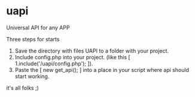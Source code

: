 # uapi
Universal API for any APP

Three steps for starts
1. Save the directory with files UAPI to a folder with your project.
2. Include config.php into your project. (like this [ 1.include('/uapi/config.php'); ]).
3. Paste the [ new get_api(); ] into a place in your script where api should start working. 

it's all folks ;)
